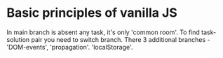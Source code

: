 # Basic principles of vanilla JS

In main branch is absent any task, it's only 'common room'.
To find task-solution pair you need to switch branch.
There 3 additional branches - 'DOM-events', 'propagation'. 'localStorage'.
